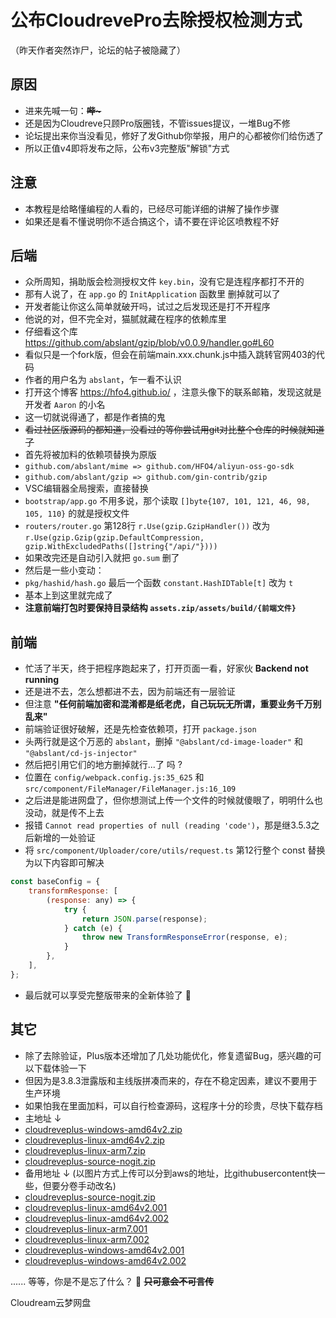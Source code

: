 # 公布CloudrevePro去除授权检测方式

（昨天作者突然诈尸，论坛的帖子被隐藏了）

## 原因
+ 进来先喊一句：~~**哔~**~~
+ 还是因为Cloudreve只顾Pro版圈钱，不管issues提议，一堆Bug不修
+ 论坛提出来你当没看见，修好了发Github你举报，用户的心都被你们给伤透了
+ 所以正值v4即将发布之际，公布v3完整版"解锁"方式

## 注意
+ 本教程是给略懂编程的人看的，已经尽可能详细的讲解了操作步骤
+ 如果还是看不懂说明你不适合搞这个，请不要在评论区喷教程不好

## 后端
+ 众所周知，捐助版会检测授权文件 `key.bin`，没有它是连程序都打不开的
+ 那有人说了，在 `app.go` 的 `InitApplication` 函数里 删掉就可以了
+ 开发者能让你这么简单就破开吗，试过之后发现还是打不开程序
+ 他说的对，但不完全对，猫腻就藏在程序的依赖库里
+ 仔细看这个库 https://github.com/abslant/gzip/blob/v0.0.9/handler.go#L60
+ 看似只是一个fork版，但会在前端main.xxx.chunk.js中插入跳转官网403的代码
+ 作者的用户名为 `abslant`，乍一看不认识
+ 打开这个博客 https://hfo4.github.io/ ，注意头像下的联系邮箱，发现这就是开发者 `Aaron` 的小名
+ 这一切就说得通了，都是作者搞的鬼
+ ~~看过社区版源码的都知道，没看过的等你尝试用git对比整个仓库的时候就知道了~~
+ 首先将被加料的依赖项替换为原版
+ `github.com/abslant/mime => github.com/HFO4/aliyun-oss-go-sdk`
+ `github.com/abslant/gzip => github.com/gin-contrib/gzip`
+ VSC编辑器全局搜索，直接替换
+ `bootstrap/app.go` 不用多说，那个读取 `[]byte{107, 101, 121, 46, 98, 105, 110}` 的就是授权文件
+ `routers/router.go` 第128行 `r.Use(gzip.GzipHandler())` 改为 `r.Use(gzip.Gzip(gzip.DefaultCompression, gzip.WithExcludedPaths([]string{"/api/"})))`
+ 如果改完还是自动引入就把 `go.sum` 删了
+ 然后是一些小变动：
+ `pkg/hashid/hash.go` 最后一个函数 `constant.HashIDTable[t]` 改为 `t`
+ 基本上到这里就完成了
+ **注意前端打包时要保持目录结构 `assets.zip/assets/build/{前端文件}`**

## 前端
+ 忙活了半天，终于把程序跑起来了，打开页面一看，好家伙 **Backend not running**
+ 还是进不去，怎么想都进不去，因为前端还有一层验证
+ 但注意 **"任何前端加密和混淆都是纸老虎，自己玩玩无所谓，重要业务千万别乱来"**
+ 前端验证很好破解，还是先检查依赖项，打开 `package.json`
+ 头两行就是这个万恶的 `abslant`，删掉 `"@abslant/cd-image-loader"` 和 `"@abslant/cd-js-injector"`
+ 然后把引用它们的地方删掉就行...了 吗 ?
+ 位置在 `config/webpack.config.js:35_625` 和 `src/component/FileManager/FileManager.js:16_109`
+ 之后进是能进网盘了，但你想测试上传一个文件的时候就傻眼了，明明什么也没动，就是传不上去
+ 报错 `Cannot read properties of null (reading 'code')`，那是继3.5.3之后新增的一处验证
+ 将 `src/component/Uploader/core/utils/request.ts` 第12行整个 const 替换为以下内容即可解决
```js
const baseConfig = {
    transformResponse: [
        (response: any) => {
            try {
                return JSON.parse(response);
            } catch (e) {
                throw new TransformResponseError(response, e);
            }
        },
    ],
};
```
+ 最后就可以享受完整版带来的全新体验了 🎉

## 其它
+ 除了去除验证，Plus版本还增加了几处功能优化，修复遗留Bug，感兴趣的可以下载体验一下
+ 但因为是3.8.3泄露版和主线版拼凑而来的，存在不稳定因素，建议不要用于生产环境
+ 如果怕我在里面加料，可以自行检查源码，这程序十分的珍贵，尽快下载存档
+ 主地址 ↓
+ [cloudreveplus-windows-amd64v2.zip](https://github.com/cloudreve/Cloudreve/files/14327258/cloudreveplus-windows-amd64v2.zip)
+ [cloudreveplus-linux-amd64v2.zip](https://github.com/cloudreve/Cloudreve/files/14327249/cloudreveplus-linux-amd64v2.zip)
+ [cloudreveplus-linux-arm7.zip](https://github.com/cloudreve/Cloudreve/files/14327254/cloudreveplus-linux-arm7.zip)
+ [cloudreveplus-source-nogit.zip](https://github.com/cloudreve/Cloudreve/files/14327256/cloudreveplus-source-nogit.zip)
+ 备用地址 ↓ (以图片方式上传可以分到aws的地址，比githubusercontent快一些，但要分卷手动改名)
+ [cloudreveplus-source-nogit.zip](https://github.com/cloudreve/frontend/assets/100983035/4fe3ae36-275d-41e9-89fe-2a746f512bde)
+ [cloudreveplus-linux-amd64v2.001](https://github.com/cloudreve/frontend/assets/100983035/71dab1b8-8a01-4609-bf1d-ab8f6c5df57d)
+ [cloudreveplus-linux-amd64v2.002](https://github.com/cloudreve/frontend/assets/100983035/423cb9cb-9dae-47e9-baf3-43a48202fe06)
+ [cloudreveplus-linux-arm7.001](https://github.com/cloudreve/frontend/assets/100983035/a03f6c72-3ee8-44f4-96ed-ca385bc87c5c)
+ [cloudreveplus-linux-arm7.002](https://github.com/cloudreve/frontend/assets/100983035/e3f9a73d-9019-4c60-a41b-b53a9184aad9)
+ [cloudreveplus-windows-amd64v2.001](https://github.com/cloudreve/frontend/assets/100983035/a6d68487-3f40-4f6c-9cab-857d4128fb7d)
+ [cloudreveplus-windows-amd64v2.002](https://github.com/cloudreve/frontend/assets/100983035/c3620b29-8ced-4aa7-a02b-8d14c0bf4815)

......
等等，你是不是忘了什么？
📢 ~~**只可意会不可言传**~~

Cloudream云梦网盘
